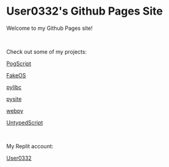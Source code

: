 # User0332's Github Pages Site

Welcome to my Github Pages site!

<br/>

Check out some of my projects:

[PogScript](PogScript)

[FakeOS](https://github.com/User0332/FakeOS)

[pylibc](https://github.com/User0332/pylibc)

[pysite](https://github.com/User0332/pyx)

[webpy](https://github.com/User0332/webpy)

[UntypedScript](https://github.com/User0332/UntypedScript)

<br/>

My Replit account:

[User0332](https://replit.com/@User0332/)

